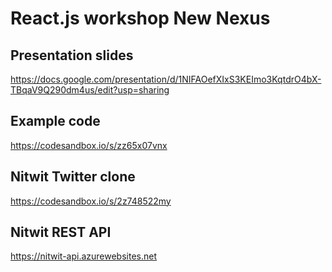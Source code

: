 # React.js workshop New Nexus

## Presentation slides

https://docs.google.com/presentation/d/1NIFAOefXIxS3KEImo3KqtdrO4bX-TBqaV9Q290dm4us/edit?usp=sharing

## Example code

https://codesandbox.io/s/zz65x07vnx

## Nitwit Twitter clone

https://codesandbox.io/s/2z748522my

## Nitwit REST API

https://nitwit-api.azurewebsites.net
